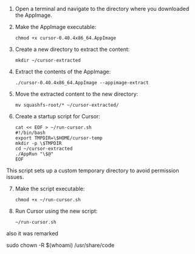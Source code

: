 1. Open a terminal and navigate to the directory where you downloaded the AppImage.
    
2. Make the AppImage executable:
    
    ```shell
    chmod +x cursor-0.40.4x86_64.AppImage
    ```
    
3. Create a new directory to extract the content:
    
    ```shell
    mkdir ~/cursor-extracted
    ```
    
4. Extract the contents of the AppImage:
    
    ```shell
    ./cursor-0.40.4x86_64.AppImage --appimage-extract
    ```
    
5. Move the extracted content to the new directory:
    
    ```shell
    mv squashfs-root/* ~/cursor-extracted/
    ```
    
6. Create a startup script for Cursor:
    
    ```shell
    cat << EOF > ~/run-cursor.sh
    #!/bin/bash
    export TMPDIR=\$HOME/cursor-temp
    mkdir -p \$TMPDIR
    cd ~/cursor-extracted
    ./AppRun "\$@"
    EOF
    ```
    

This script sets up a custom temporary directory to avoid permission issues.

7. Make the script executable:
    
    ```shell
    chmod +x ~/run-cursor.sh
    ```
    
8. Run Cursor using the new script:
    
    ```shell
    ~/run-cursor.sh
    ```

also it was remarked


sudo chown -R $(whoami) /usr/share/code
